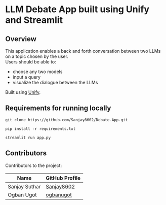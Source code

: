 # LLM Debate App built using Unify and Streamlit

## Overview

This application enables a back and forth conversation between two LLMs on a topic chosen by the user.  
Users should be able to:
- choose any two models
- input a query
- visualize the dialogue between the LLMs

Built using [Unify](https://unify.ai/docs/index.html).

## Requirements for running locally
```commandline 
git clone https://github.com/Sanjay8602/Debate-App.git
```

```commandline 
pip install -r requirements.txt
```

```commandline 
streamlit run app.py
```
## Contributors
Contributors to the project:

|     Name      |               GitHub Profile                   |
|---------------|------------------------------------------------|
| Sanjay Suthar | [Sanjay8602](https://github.com/Sanjay8602)    |
| Ogban Ugot    | [ogbanugot](https://github.com/ogbanugot)      |